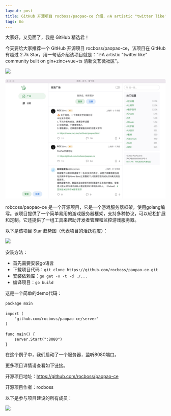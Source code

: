 ```yaml
---
layout: post
title: GitHub 开源项目 rocboss/paopao-ce 介绍，🔥A artistic "twitter like" community built on gin+zinc+vue+ts 清新文艺微社区
tags: Go
---
```


大家好，又见面了，我是 GitHub 精选君！

今天要给大家推荐一个 GitHub 开源项目 rocboss/paopao-ce，该项目在 GitHub 有超过 2.7k Star，用一句话介绍该项目就是：“🔥A artistic "twitter like" community built on gin+zinc+vue+ts 清新文艺微社区”。

![](https://cdn.rocs.me/static/paopao-logo.png)

![](https://raw.githubusercontent.com/rocboss/paopao-ce/master/.github/desktop-tauri.jpeg)

robcoss/paopao-ce 是一个开源项目，它是一个游戏服务器框架，使用golang编写。该项目提供了一个简单易用的游戏服务器框架，支持多种协议，可以轻松扩展和定制。它还提供了一组工具来帮助开发者管理和监控游戏服务器。


以下是该项目 Star 趋势图（代表项目的活跃程度）：

![](https://api.star-history.com/svg?repos=rocboss/paopao-ce&type=Timeline)

安装方法：

- 首先需要安装go语言
- 下载项目代码：`git clone https://github.com/rocboss/paopao-ce.git`
- 安装依赖库：`go get -v -t -d ./...`
- 编译项目：`go build`

这是一个简单的demo代码：

```
package main

import (
	"github.com/rocboss/paopao-ce/server"
)

func main() {
	server.Start(":8080")
}
```

在这个例子中，我们启动了一个服务器，监听8080端口。

更多项目详情请查看如下链接。

开源项目地址：https://github.com/rocboss/paopao-ce 

开源项目作者：rocboss

以下是参与项目建设的所有成员：

![](https://contrib.rocks/image?repo=rocboss/paopao-ce)

